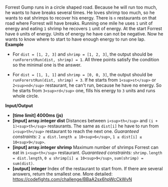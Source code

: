 Forrest Gump runs in a circle shaped road. Because he will run too much, he wants to have breaks several times. He loves shrimp too much, so he wants to eat shrimps to recover his energy. There is `n` restaurants on that road where Forrest will have breaks. Running one mile he uses `1` unit of energy and eating `1` shrimp he recovers `1` unit of energy. At the start Forrest have `0` units of energy. Units of energy he have can not be negative. Now he wants to know where to start to have enough energy to run one lap. 
**Example** 
* For `dist = [1, 2, 3]` and `shrimp = [1, 2, 3]`, the output should be `runForerstRun(dist, shrimp) = 1`. All three points satisfy the condition so the minimal one is the answer. 

* For `dist = [1, 1, 1]` and `shrimp = [0, 0, 3]`, the output should be `runForerstRun(dist, shrimp) = 3`. If he starts from `1<sup>st</sup>` or `2<sup>nd</sup>` restaurant, he can't run, because he have no energy. So he starts from `3<sup>rd</sup>` one, fills his energy to `3` units and runs whole circle. 

**Input/Output** 
* **[time limit] 4000ms (js)** 
* **[input] array.integer dist** 
Distances between `i<sup>th</sup>` and `(i + 1)<sup>th</sup>` restaurants. The same as `dist[i]` he have to run from `i<sup>th</sup>` restaurant to reach the next one. _Guaranteed constraints:_ `2 ≤ dist.length ≤ 10<sup>6</sup>`, `1 ≤ dist[i] ≤ 10<sup>9</sup>`. 
* **[input] array.integer shrimp** Maximum number of shrimps Forrest can eat in `i<sup>th</sup>` restaurant. _Guaranteed constraints:_ `shrimp.length = dist.length`, `0 ≤ shrimp[i] ≤ 10<sup>9</sup>`, `sum(shrimp) = sum(dist)`. 
* **[output] integer** Index of the restaurant to start from. If there are several answers, return the smallest one. 
More detailed: https://codefights.com/challenge/BBaA2sx6hpWcCkWvN